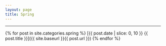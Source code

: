 ```yaml
---
layout: page
title: Spring
---
```


---

{% for post in site.categories.spring %}
  [{{ post.date | slice: 0, 10 }} {{ post.title }}]({{ site.baseurl }}{{ post.url }})
{% endfor %}